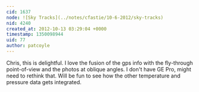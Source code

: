 ```yaml
---
cid: 1637
node: ![Sky Tracks](../notes/cfastie/10-6-2012/sky-tracks)
nid: 4240
created_at: 2012-10-13 03:29:04 +0000
timestamp: 1350098944
uid: 77
author: patcoyle
---
```


Chris, this is delightful. I love the fusion of the gps info with the fly-through point-of-view and the photos at oblique angles. I don't have GE Pro, might need to rethink that. Will be fun to see how the other temperature and pressure data gets integrated.